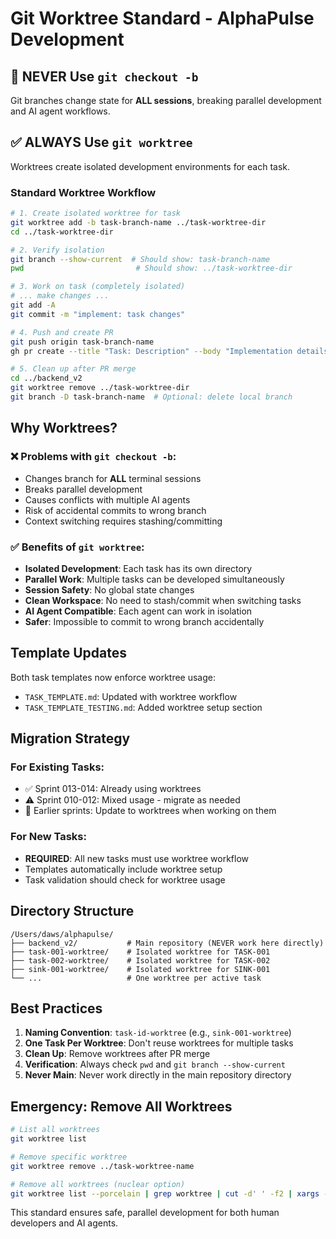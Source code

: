 # Git Worktree Standard - AlphaPulse Development

## 🚫 **NEVER Use `git checkout -b`**
Git branches change state for **ALL sessions**, breaking parallel development and AI agent workflows.

## ✅ **ALWAYS Use `git worktree`**
Worktrees create isolated development environments for each task.

### Standard Worktree Workflow

```bash
# 1. Create isolated worktree for task
git worktree add -b task-branch-name ../task-worktree-dir
cd ../task-worktree-dir

# 2. Verify isolation
git branch --show-current  # Should show: task-branch-name
pwd                         # Should show: ../task-worktree-dir

# 3. Work on task (completely isolated)
# ... make changes ...
git add -A
git commit -m "implement: task changes"

# 4. Push and create PR
git push origin task-branch-name
gh pr create --title "Task: Description" --body "Implementation details"

# 5. Clean up after PR merge
cd ../backend_v2
git worktree remove ../task-worktree-dir
git branch -D task-branch-name  # Optional: delete local branch
```

## Why Worktrees?

### ❌ Problems with `git checkout -b`:
- Changes branch for **ALL** terminal sessions
- Breaks parallel development
- Causes conflicts with multiple AI agents
- Risk of accidental commits to wrong branch
- Context switching requires stashing/committing

### ✅ Benefits of `git worktree`:
- **Isolated Development**: Each task has its own directory
- **Parallel Work**: Multiple tasks can be developed simultaneously
- **Session Safety**: No global state changes
- **Clean Workspace**: No need to stash/commit when switching tasks
- **AI Agent Compatible**: Each agent can work in isolation
- **Safer**: Impossible to commit to wrong branch accidentally

## Template Updates

Both task templates now enforce worktree usage:
- `TASK_TEMPLATE.md`: Updated with worktree workflow
- `TASK_TEMPLATE_TESTING.md`: Added worktree setup section

## Migration Strategy

### For Existing Tasks:
- ✅ Sprint 013-014: Already using worktrees
- ⚠️  Sprint 010-012: Mixed usage - migrate as needed
- 🔄 Earlier sprints: Update to worktrees when working on them

### For New Tasks:
- **REQUIRED**: All new tasks must use worktree workflow
- Templates automatically include worktree setup
- Task validation should check for worktree usage

## Directory Structure

```
/Users/daws/alphapulse/
├── backend_v2/           # Main repository (NEVER work here directly)
├── task-001-worktree/    # Isolated worktree for TASK-001
├── task-002-worktree/    # Isolated worktree for TASK-002
├── sink-001-worktree/    # Isolated worktree for SINK-001
└── ...                   # One worktree per active task
```

## Best Practices

1. **Naming Convention**: `task-id-worktree` (e.g., `sink-001-worktree`)
2. **One Task Per Worktree**: Don't reuse worktrees for multiple tasks
3. **Clean Up**: Remove worktrees after PR merge
4. **Verification**: Always check `pwd` and `git branch --show-current`
5. **Never Main**: Never work directly in the main repository directory

## Emergency: Remove All Worktrees

```bash
# List all worktrees
git worktree list

# Remove specific worktree
git worktree remove ../task-worktree-name

# Remove all worktrees (nuclear option)
git worktree list --porcelain | grep worktree | cut -d' ' -f2 | xargs -I {} git worktree remove {}
```

This standard ensures safe, parallel development for both human developers and AI agents.
